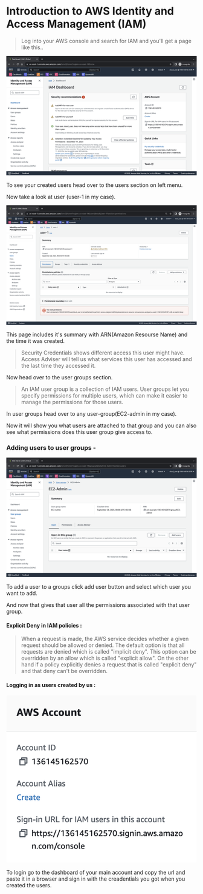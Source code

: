 # Introduction to AWS Identity and Access Management (IAM)

> Log into your AWS console and search for IAM and you'll get a page like this..

![Alt text](IAM-dashboard.png)

To see your created users head over to the users section on left menu.

Now take a look at user (user-1 in my case).

![Alt text](user-summary.png)

This page includes it's summary with ARN(Amazon Resourse Name) and the time it was created.

> Security Credentials shows different access this user might have.
> Access Adviser will tell us what services this user has accessed and the last time they accessed it.

Now head over to the user groups section.

> An IAM user group is a collection of IAM users. User groups let you specify permissions for multiple users, which can make it easier to manage the permissions for those users.

In user groups head over to any user-group(EC2-admin in my case).

Now it will show you what users are attached to that group and you can also see what permissions does this user group give access to.

### Adding users to user groups -

![Alt text](user-grp-page.png)

To add a user to a groups click add user button and select which user you want to add.

And now that gives that user all the permissions associated with that user group.

#### Explicit Deny in IAM policies :

> When a request is made, the AWS service decides whether a given request should be allowed or denied. The default option is that all requests are denied which is called "implicit deny". This option can be overridden by an allow which is called "explicit allow". On the other hand if a policy explicitly denies a request that is called "explicit deny" and that deny can't be overridden.

#### Logging in as users created by us :

![Alt text](dashboard-iam.png)

To login go to the dashboard of your main account and copy the url and paste it in a browser and sign in with the creadentials you got when you created the users.
